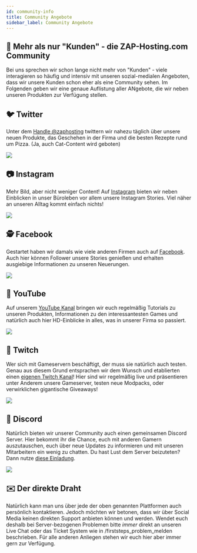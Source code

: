 ```yaml
---
id: community-info
title: Community Angebote
sidebar_label: Community Angebote
---
```


## 🤗 Mehr als nur "Kunden" - die ZAP-Hosting.com Community
Bei uns sprechen wir schon lange nicht mehr von "Kunden" - viele interagieren so häufig und intensiv mit unseren sozial-medialen Angeboten, dass wir unsere Kunden schon eher als eine Community sehen. Im Folgenden geben wir eine genaue Auflistung aller ANgebote, die wir neben unseren Produkten zur Verfügung stellen.

## 🐦 Twitter
Unter dem [Handle @zaphosting](https://twitter.com/zaphosting) twittern wir nahezu täglich über unsere neuen Produkte, das Geschehen in der Firma und die besten Rezepte rund um Pizza. (Ja, auch Cat-Content wird geboten)

![](https://screensaver01.zap-hosting.com/index.php/s/ED96cpp2fEbBBxA)

## 📷 Instagram
Mehr Bild, aber nicht weniger Content! Auf [Instagram](https://www.instagram.com/zaphosting/) bieten wir neben Einblicken in unser Büroleben vor allem unsere Instagram Stories. Viel näher an unseren Alltag kommt einfach nichts!

![](https://screensaver01.zap-hosting.com/index.php/s/3NYn8fQP2yiXQrR)

## 🕵 Facebook
Gestartet haben wir damals wie viele anderen Firmen auch auf [Facebook](https://www.facebook.com/zaphosting/). Auch hier können Follower unsere Stories genießen und erhalten ausgiebige Informationen zu unseren Neuerungen.

![](https://screensaver01.zap-hosting.com/index.php/s/t5Y7sq5np7Tadqk)

## 🎥 YouTube
Auf unserem [YouTube Kanal](https://www.youtube.com/user/zaphosting) bringen wir euch regelmäßig Tutorials zu unseren Produkten, Informationen zu den interessantesten Games und natürlich auch hier HD-Einblicke in alles, was in unserer Firma so passiert.

![](https://screensaver01.zap-hosting.com/index.php/s/jTxRinGXrrty82s)

## 🔴 Twitch
Wer sich mit Gameservern beschäftigt, der muss sie natürlich auch testen. Genau aus diesem Grund entsprachen wir dem Wunsch und etablierten einen [eigenen Twitch Kanal](https://www.twitch.tv/zaphostinglive/)! Hier sind wir regelmäßig live und präsentieren unter Anderem unsere Gameserver, testen neue Modpacks, oder verwirklichen gigantische Giveaways!

![](https://screensaver01.zap-hosting.com/index.php/s/Z8XMwn6gDs7w7a6)

## 💬 Discord
Natürlich bieten wir unserer Community auch einen gemeinsamen Discord Server. Hier bekommt ihr die Chance, euch mit anderen Gamern auszutauschen, euch über neue Updates zu informieren und mit unseren Mitarbeitern ein wenig zu chatten. Du hast Lust dem Server beizuteten? Dann nutze [diese Einladung](https://discord.gg/wsNeN2k).

![](https://screensaver01.zap-hosting.com/index.php/s/rc9eqTG3xeZncsg)

## ✉️ Der direkte Draht
Natürlich kann man uns über jede der oben genannten Plattformen auch persönlich kontaktieren. Jedoch möchten wir betonen, dass wir über Social Media keinen direkten Support anbieten können und werden. Wendet euch deshalb bei Server-bezogenen Problemen bitte *immer* direkt an unseren Live Chat oder das Ticket System wie in /firststeps_problem_melden beschrieben. Für alle anderen Anliegen stehen wir euch hier aber immer gern zur Verfügung.

